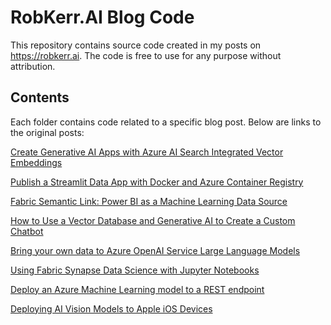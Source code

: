 # RobKerr.AI Blog Code
This repository contains source code created in my posts on https://robkerr.ai. The code is free to use for any purpose without attribution.
## Contents

Each folder contains code related to a specific blog post. Below are links to the original posts:

[Create Generative AI Apps with Azure AI Search Integrated Vector Embeddings](https://robkerr.ai/azure-ai-search-integrated-vector-embeddings/)

[Publish a Streamlit Data App with Docker and Azure Container Registry](https://robkerr.ai/publish-streamlit-app-docker-azure-container/)

[Fabric Semantic Link: Power BI as a Machine Learning Data Source](https://robkerr.ai/fabric-semantic-link-power-bi-as-a-machine-learning-data-source/)

[How to Use a Vector Database and Generative AI to Create a Custom Chatbot](https://robkerr.ai/generative-ai-chatbot-grounding-data-vector-text/)

[Bring your own data to Azure OpenAI Service Large Language Models](https://robkerr.ai/azure-openai-bring-your-own-data/)

[Using Fabric Synapse Data Science with Jupyter Notebooks](https://robkerr.ai/using-fabric-data-science-with-jupyter-notebooks/)

[Deploy an Azure Machine Learning model to a REST endpoint](https://robkerr.ai/deploy-azure-machine-learning-model-to-rest/)

[Deploying AI Vision Models to Apple iOS Devices](https://robkerr.ai/export-ai-vision-models-to-ios/)
